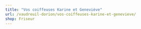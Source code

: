 ```yaml
---
title: "Vos coiffeuses Karine et Geneviève"
url: /vaudreuil-dorion/vos-coiffeuses-karine-et-genevieve/
shop: Friseur
---
```

